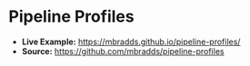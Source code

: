 # Pipeline Profiles

- **Live Example:** https://mbradds.github.io/pipeline-profiles/
- **Source:** https://github.com/mbradds/pipeline-profiles